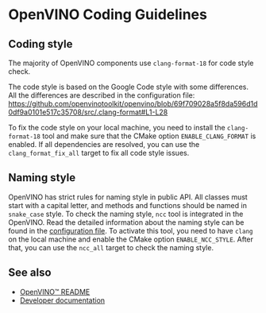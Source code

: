 # OpenVINO Coding Guidelines

## Coding style

The majority of OpenVINO components use `clang-format-18` for code style check.

The code style is based on the Google Code style with some differences. All the differences are described in the configuration file:
https://github.com/openvinotoolkit/openvino/blob/69f709028a5f8da596d1d0df9a0101e517c35708/src/.clang-format#L1-L28

To fix the code style on your local machine, you need to install the `clang-format-18` tool and make sure that the CMake option `ENABLE_CLANG_FORMAT` is enabled.
If all dependencies are resolved, you can use the `clang_format_fix_all` target to fix all code style issues.

## Naming style

OpenVINO has strict rules for naming style in public API. All classes must start with a capital letter, and methods and functions should be named in `snake_case` style.
To check the naming style, `ncc` tool is integrated in the OpenVINO. Read the detailed information about the naming style can be found in the [configuration file](../../cmake/developer_package/ncc_naming_style/openvino.style).
To activate this tool, you need to have `clang` on the local machine and enable the CMake option `ENABLE_NCC_STYLE`.
After that, you can use the `ncc_all` target to check the naming style.

## See also
 * [OpenVINO™ README](../../README.md)
 * [Developer documentation](../../docs/dev/index.md)
